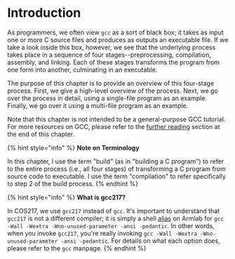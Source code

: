 # Introduction

As programmers, we often view `gcc` as a sort of black box; it takes as input one or more C source files and produces as outputs an executable file. If we take a look inside this box, however, we see that the underlying process takes place in a sequence of four stages--preprocessing, compilation, assembly, and linking. Each of these stages transforms the program from one form into another, culminating in an executable.&#x20;

The purpose of this chapter is to provide an overview of this four-stage process. First, we give a high-level overview of the process. Next, we go over the process in detail, using a single-file program as an example. Finally, we go over it using a multi-file program as an example.&#x20;

Note that this chapter is not intended to be a general-purpose GCC tutorial. For more resources on GCC, please refer to the [further reading](../copy-of-gnu-compiler-collection-gcc/further-reading.md) section at the end of this chapter.

{% hint style="info" %}
**Note on Terminology**

In this chapter, I use the term "build" (as in "building a C program") to refer to the entire process (i.e., all four stages) of transforming a C program from source code to executable. I use the term "compilation" to refer specifically to step 2 of the build process.
{% endhint %}

{% hint style="info" %}
**What is gcc217?**

In COS217, we use `gcc217` instead of `gcc`. It's important to understand that `gcc217` is not a different compiler; it is simply a shell [alias](../the-linux-command-line/useful-command-line-features.md#aliases) on Armlab for `gcc -Wall -Wextra -Wno-unused-parameter -ansi -pedantic`. In other words, when you invoke `gcc217`, you're really invoking `gcc -Wall -Wextra -Wno-unused-parameter -ansi -pedantic`. For details on what each option does, please refer to the `gcc` manpage.
{% endhint %}
